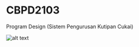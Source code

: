 # CBPD2103
Program Design (Sistem Pengurusan Kutipan Cukai)

![alt text](https://github.com/[AlepGitHub]/[CBPD2103]/Flowchar_penuh.jpg?raw=true)
